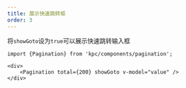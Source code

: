 ```yaml
---
title: 展示快速跳转框
order: 3
---
```


将`showGoto`设为`true`可以展示快速跳转输入框

```vdt
import {Pagination} from 'kpc/components/pagination';

<div>
    <Pagination total={200} showGoto v-model="value" />
</div>
```
